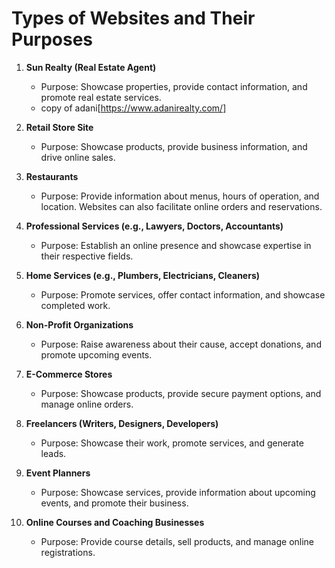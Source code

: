 # Types of Websites and Their Purposes

1. **Sun Realty (Real Estate Agent)**
   - Purpose: Showcase properties, provide contact information, and promote real estate services.
   - copy of adani[https://www.adanirealty.com/]

2. **Retail Store Site**
   - Purpose: Showcase products, provide business information, and drive online sales.

3. **Restaurants**
   - Purpose: Provide information about menus, hours of operation, and location. Websites can also facilitate online orders and reservations.

4. **Professional Services (e.g., Lawyers, Doctors, Accountants)**
   - Purpose: Establish an online presence and showcase expertise in their respective fields.

5. **Home Services (e.g., Plumbers, Electricians, Cleaners)**
   - Purpose: Promote services, offer contact information, and showcase completed work.

6. **Non-Profit Organizations**
   - Purpose: Raise awareness about their cause, accept donations, and promote upcoming events.

7. **E-Commerce Stores**
   - Purpose: Showcase products, provide secure payment options, and manage online orders.

8. **Freelancers (Writers, Designers, Developers)**
   - Purpose: Showcase their work, promote services, and generate leads.

9. **Event Planners**
   - Purpose: Showcase services, provide information about upcoming events, and promote their business.

10. **Online Courses and Coaching Businesses**
    - Purpose: Provide course details, sell products, and manage online registrations.
